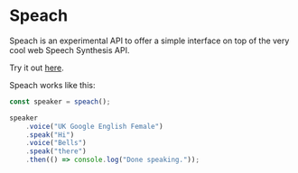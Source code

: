 # Speach

Speach is an experimental API to offer a simple interface on top of the very cool web Speech Synthesis API.

Try it out [here](https://speach.glitch.me/).

Speach works like this:

```js
const speaker = speach();

speaker
    .voice("UK Google English Female")
    .speak("Hi")
    .voice("Bells")
    .speak("there")
    .then(() => console.log("Done speaking."));
```
